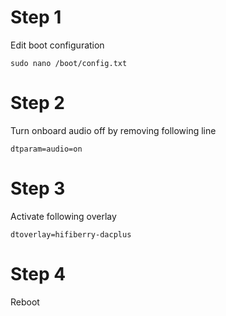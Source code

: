 # Step 1
Edit boot configuration
```
sudo nano /boot/config.txt
```

# Step 2
Turn onboard audio off by
removing following line
```
dtparam=audio=on
```

# Step 3
Activate following overlay
```
dtoverlay=hifiberry-dacplus
```

# Step 4
Reboot
